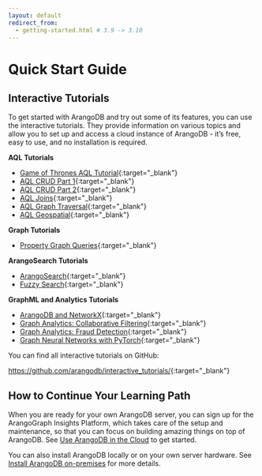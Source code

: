 ```yaml
---
layout: default
redirect_from:
  - getting-started.html # 3.9 -> 3.10
---
```

# Quick Start Guide

## Interactive Tutorials

To get started with ArangoDB and try out some of its features, you can use the
interactive tutorials. They provide information on various topics and allow you
to set up and access a cloud instance of ArangoDB - it’s free, easy to use, and
no installation is required.

**AQL Tutorials**

- [Game of Thrones AQL Tutorial](https://colab.research.google.com/github/arangodb/interactive_tutorials/blob/master/notebooks/ArangoDB_GOT_Tutorial.ipynb){:target="_blank"}
- [AQL CRUD Part 1](https://colab.research.google.com/github/arangodb/interactive_tutorials/blob/master/notebooks/AqlCrudTutorial.ipynb){:target="_blank"}
- [AQL CRUD Part 2](https://colab.research.google.com/github/arangodb/interactive_tutorials/blob/master/notebooks/AqlPart2Tutorial.ipynb){:target="_blank"}
- [AQL Joins](https://colab.research.google.com/github/arangodb/interactive_tutorials/blob/master/notebooks/AqlJoinTutorial.ipynb){:target="_blank"}
- [AQL Graph Traversal](https://colab.research.google.com/github/arangodb/interactive_tutorials/blob/master/notebooks/AqlTraversalTutorial.ipynb){:target="_blank"}
- [AQL Geospatial](https://colab.research.google.com/github/arangodb/interactive_tutorials/blob/master/notebooks/AqlGeospatialTutorial.ipynb){:target="_blank"}

**Graph Tutorials**

- [Property Graph Queries](https://colab.research.google.com/github/joerg84/Graph_Powered_ML_Workshop/blob/master/Graphs_Queries.ipynb){:target="_blank"}

**ArangoSearch Tutorials**

- [ArangoSearch](https://colab.research.google.com/github/arangodb/interactive_tutorials/blob/master/notebooks/ArangoSearch.ipynb){:target="_blank"}
- [Fuzzy Search](https://colab.research.google.com/github/arangodb/interactive_tutorials/blob/master/notebooks/FuzzySearch.ipynb){:target="_blank"}

**GraphML and Analytics Tutorials**

- [ArangoDB and NetworkX](https://colab.research.google.com/github/arangodb/interactive_tutorials/blob/master/notebooks/ArangoDB_NetworkX_Interface_Introduction.ipynb){:target="_blank"}
- [Graph Analytics: Collaborative Filtering](https://colab.research.google.com/github/arangodb/interactive_tutorials/blob/master/notebooks/Collaborative_Filtering.ipynb){:target="_blank"}
- [Graph Analytics: Fraud Detection](https://colab.research.google.com/github/joerg84/Graph_Powered_ML_Workshop/blob/master/Fraud_Detection.ipynb){:target="_blank"}
- [Graph Neural Networks with PyTorch](https://colab.research.google.com/github/arangodb/interactive_tutorials/blob/master/notebooks/arangoflix/predict_Movie_Rating_GNN.ipynb){:target="_blank"}

You can find all interactive tutorials on GitHub:

<https://github.com/arangodb/interactive_tutorials/>{:target="_blank"}

## How to Continue Your Learning Path

When you are ready for your own ArangoDB server, you can sign up for the
ArangoGraph Insights Platform, which takes care of the setup and maintenance, so
that you can focus on building amazing things on top of ArangoDB. See
[Use ArangoDB in the Cloud](quick-start-in-the-cloud.html) to get started.

You can also install ArangoDB locally or on your own server hardware.
See [Install ArangoDB on-premises](quick-start-on-premises.html) for more details.
